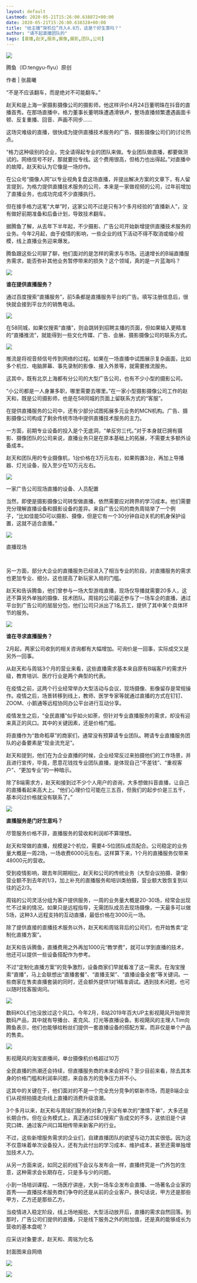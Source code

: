 ```yaml
---
layout: default
Lastmod: 2020-05-21T15:26:00.638872+00:00
date: 2020-05-21T15:26:00.638328+00:00
title: "给主播“架机位”月入4.8万，这是个好生意吗？"
author: "请不起直播团队的"
tags: [直播,赵天,服务,摄像,摄影,团队,公司]
---
```


![](https://images.weserv.nl/?url=https%3A//mmbiz.qpic.cn/mmbiz_jpg/iaBzXFiaky1uTb1c6icmZv7O9WUqL7uDQ10hW40gTjeTibeYrpM0ayDRH5J6dftSKDa1tD3BJygTHPFWG1N7y33lxA/640%3Fwx_fmt%3Djpeg)

腾鱼（ID:tengyu-flyu）原创  

作者 | 张晨曦

“不是不应该翻车，而是绝对不可能翻车。”

赵天和是上海一家摄影摄像公司的摄影师，他这样评价4月24日董明珠在抖音的直播首秀。在那场直播中，格力董事长董明珠遭遇滑铁卢，整场直播频繁遭遇画面卡顿、反复重播、回音、声画不同步……

这场灾难级的直播，很快成为提供直播技术服务的广告、摄影摄像公司们的讨论热点。

“格力这种级别的企业，完全请得起专业的团队来做。专业团队做直播，都要做测试的。网络信号不好，那就要拉专线。这个费用很高，但格力也出得起。”对直播中的故障，赵天和认为它像是一场炒作。

在公众号“摄像人网”以专业视角复盘这场直播，并提出解决方案的文章下，有人留言提到，为格力提供直播技术服务的公司，本来是一家做视频的公司，过年前增加了直播业务，也成功完成不少直播执行。

但在接手格力这笔“大单”时，这家公司不过是只有3个多月经验的“直播新人”，没有做好前期准备和后备计划，导致技术翻车。

据腾鱼了解，从去年下半年起，不少摄影、广告公司开始新增提供直播技术服务的业务。今年2月起，由于疫情的影响，一些企业的线下活动不得不取消或缩小规模，线上直播业务迎来爆发。

腾鱼跟这些公司聊了聊，他们面对的是怎样的需求与市场。迅速增长的B端直播服务需求，能否弥补其他业务暂停带来的损失？这个领域，真的是一片蓝海吗？

![](https://images.weserv.nl/?url=https%3A//mmbiz.qpic.cn/mmbiz_png/iaBzXFiaky1uRbYPooqyIe38CiaVmWGDJ3vuSKibeiahQkgwBVxMwBoI4ibgyvPG7XhSgg7FoVtKoHRND9v1MGKb2lLg/640%3Fwx_fmt%3Dpng)

**谁在提供直播服务？**

通过百度搜索“直播服务”，前5条都是直播服务平台的广告。填写注册信息后，很快就会接到平台方的销售电话。

![](https://images.weserv.nl/?url=https%3A//mmbiz.qpic.cn/mmbiz_jpg/qtAls3kXgyb2Gwdarbd75vIoLEUxkNe1iaBKmyK5hXHSBP4JAd0icJqHicjykM4FZLbruz2SwXbC71ic09iakk9X4jw/640%3Fwx_fmt%3Djpeg)

在58同城，如果仅搜索“直播”，则会跳转到招聘主播的页面，但如果输入更精准的“直播推流”，就能得到一些文化传媒、广告、会展、摄影摄像公司的联系方式。

![](https://images.weserv.nl/?url=https%3A//mmbiz.qpic.cn/mmbiz_jpg/qtAls3kXgyb2Gwdarbd75vIoLEUxkNe1t8icklqdfLQWJn8W2T41rJwMVJxpa51mrBSdwUE1micibDhePKN0WZ0HA/640%3Fwx_fmt%3Djpeg)

推流是将视音频信号传到网络的过程。如果在一场直播中试图展示复杂画面，比如多个机位、电脑屏幕、事先录制的影像、接入外景等，就需要推流服务。

这其中，既有北京上海都有分公司的大型广告公司，也有不少小型的摄影公司。

“小公司都是一人身兼多职，哪里需要去哪里。”在一家小型摄影摄像公司工作的赵天和，既是公司摄影师，也是在58同城的页面上留联系方式的“客服”。

在提供直播服务的公司中，还有少部分试图拓展多元业务的MCN机构。广告、摄影摄像公司构成了剩余传统市场中提供直播技术服务的主力。

一方面，前期专业设备的投入是个无底洞，“单反穷三代。”对于本身就已拥有摄影、摄像团队的公司来说，直播业务只是在原本基础上的拓展，不需要太多额外设备成本。

赵天和团队用的专业摄像机，1台价格在3万元左右，如果购置3台，再加上导播器、灯光设备，投入至少在10万元左右。

![](https://images.weserv.nl/?url=https%3A//mmbiz.qpic.cn/mmbiz_jpg/qtAls3kXgyb2Gwdarbd75vIoLEUxkNe1aViafs0mlEo6ObeibPIXicfHia5rIBlQF9WePAEib2T4FjzfO96EBib63n3Q/640%3Fwx_fmt%3Djpeg)

一家广告公司现场直播的设备、人员配置

当然，即使是摄影摄像公司转型做直播，依然需要应对跨界的学习成本。他们需要充分理解直播设备和摄影设备的差异。来自广告公司的商务周铭举了一个例子，“比如佳能5D可以摄影、摄像，但是它有一个30分钟自动关机的机身保护设置，这就不适合直播。”

![](https://images.weserv.nl/?url=https%3A//mmbiz.qpic.cn/mmbiz_jpg/qtAls3kXgyb2Gwdarbd75vIoLEUxkNe1N49FOLkqHN2FMBbkvgHKv1XwjgNKhWxhYDrMZCickl2bMAj0skcpicMw/640%3Fwx_fmt%3Djpeg)

直播现场

   

另一方面，部分大企业的直播服务已经进入了相当专业的阶段，对直播服务的需求也更加专业、细分。这也提高了新玩家入局的门槛。

赵天和告诉腾鱼，他们曾参与一场大型游戏直播，现场仅导播就需要20多人，这还不算另外单独的摄像、技术团队。周铭的公司最近参与了一场车企的直播，通过平台到广告公司的层层分包，他们公司只派出了1名员工，提供了其中某个具体环节的服务。

![](https://images.weserv.nl/?url=https%3A//mmbiz.qpic.cn/mmbiz_png/iaBzXFiaky1uRbYPooqyIe38CiaVmWGDJ3vgic0P1Uic1X6z1Sc1XOcF7wKJ0vEW7dC2YFbmxvBv91x9TC9r6AYWkpw/640%3Fwx_fmt%3Dpng)  

**谁在寻求直播服务？**

2月起，两家公司收到的相关咨询都有大幅增加。可询价是一回事，实际成交又是另外一回事。

从赵天和与周铭3个月的营业来看，这些直播需求基本来自原有B端客户的需求升级，教育培训、医疗行业是两个典型的代表。

在疫情之前，这两个行业经常举办大型活动与会议，现场摄像、影像留存是常规操作。疫情之后，场景转移到线上，教师、医学专家等就通过直播的方式在钉钉、ZOOM、小鹅通等远程协同办公平台进行互动分享。

疫情发生之后，“全民直播”似乎如火如荼，但针对专业直播服务的需求，却没有迎来真正的风口。其中的关键因素，还是价格门槛。

将直播作为“救命稻草”的商家们，通常没有预算请专业团队。聘请专业直播服务团队的必备要素是“现金流充足”。

赵天和提到，他们在为企业直播的时候，企业经常反过来拍摄他们的工作场景，并且进行宣传，毕竟，愿意花钱找专业团队直播，是体现自己“不差钱”、“重视客户”、“更加专业”的一种暗示。

除了B端需求方，赵天和接到过不少个人用户的咨询，大多想做抖音直播，让自己的直播看起来高大上。“他们心理价位可能在三五百，但我们的起步价是三五千，基本问过价格就没有联系了。”

![](https://images.weserv.nl/?url=https%3A//mmbiz.qpic.cn/mmbiz_png/iaBzXFiaky1uRbYPooqyIe38CiaVmWGDJ3v3IwXpcqC53JHmUYbbJJwN4AUSo2mG1p9tsxDcQf13vy4FFNCey9elQ/640%3Fwx_fmt%3Dpng)

**直播服务是门好生意吗？**

尽管服务价格不菲，直播服务的营收和利润却不算理想。

赵天和常做的直播，规模是2个机位，需要4-5位团队成员配合。公司稳定的业务量大概是一周2场，一场收费6000元左右。这样算下来，1个月的直播服务仅带来48000元的营收。

受到疫情影响，跟去年同期相比，赵天和公司的传统业务（大型会议拍摄、录像）营业额不到去年的1/3，加上补充的直播服务和培训类拍摄，营业额大致恢复到以往的近2/3。

周铭的公司灵活分组为客户提供服务，一周的业务量大概是20-30场，经常会出现忙不过来的情况。如果只是远程指导，无需团队成员去现场摄像，一天最多可以做5场，这种3人远程支持的互动直播，最低价格在3000元一场。

除了提供直接的直播技术服务以外，赵天和和周铭背后的公司们，也开始售卖“定制化直播方案”。

赵天和告诉腾鱼，直播费用之外再加1000元“教学费”，就可以学到直播的技术，他还可以提供一些设备搭配作为参考。

不过“定制化直播方案”的竞争激烈，设备商家们早就看准了这一需求。在淘宝搜索“直播”，马上会联想出“直播套餐”、“直播支架”、“直播设备全套”等关键词。一些商家在售卖直播套装的同时，还会额外提供1对1精准调试。遇到技术问题，也可以随时找客服询问。

![](https://images.weserv.nl/?url=https%3A//mmbiz.qpic.cn/mmbiz_jpg/qtAls3kXgyb2Gwdarbd75vIoLEUxkNe1kbjEqFqFibZNbZ51R12ibfhZ22R18Vnbjs6R1dvbedUrJUTRav2AdsrQ/640%3Fwx_fmt%3Djpeg)

数码KOL们也没放过这个风口。今年2月，B站2019年百大UP主影视飓风开始带货数码产品，其中就有导播台、麦克风、灯光等直播设备。影视飓风的主理人Tim向腾鱼表示，他们也能够给粉丝们提供一套直播设备的搭配方案，而非仅是单个产品的售卖。

![](https://images.weserv.nl/?url=https%3A//mmbiz.qpic.cn/mmbiz_png/qtAls3kXgyZoNqs44b5bvJ8icfeSDfGT1nhsLkLayibu4MIadMUVnUxm7arwqMeZVicEzheNJ2uvssic5yib3XYJsUQ/640%3Fwx_fmt%3Dpng)

影视飓风的淘宝直播间，单台摄像机价格超过10万

全民直播的热潮还会持续，但直播服务商的未来会好吗？至少目前来看，除去其本身的价格门槛和利润率问题，来自各方的竞争压力并不小。

这其中的关键在于，他们面对的不是一个完全充分竞争的崭新市场，而是B端企业们从视频拍摄走向线上直播的消费升级浪潮。

3个多月以来，赵天和与周铭们服务的对象几乎没有单次的“激情下单”，大多还是长期合作。但在业务模式上，真正通过SEO搜索广告成交的不多，这依旧是个讲究口碑、通过客户间口耳相传带来新客户的行业。

不过，这些新增服务需求的企业们，自建直播团队的欲望与动力其实很低。因为这不仅意味着单次设备投入，还有为此付出的学习成本、维护成本，甚至还需单独增加技术人力。

从另一方面来说，如同之前的线下会议与发布会一样，直播终究是一门外包的生意，这种需求会长期存在，只是多与少的问题。

小到一场培训课程、一场医疗讲座，大到一场车企发布会直播、一场著名企业家的首秀——直播技术服务商们争夺的还是从前的企业客户。换句话说，甲方还是那些甲方，乙方还是那些乙方。

当疫情进入稳定阶段，线上场地报批、大型活动放开后，直播的需求自然回落。到那时，广告公司们提供的直播，只是线下服务之外的附加值，还是真的能够成长为营收的基本盘呢？

应采访对象要求，赵天和、周铭为化名

封面图来自网络

![](https://images.weserv.nl/?url=https%3A//mmbiz.qpic.cn/mmbiz_png/iaBzXFiaky1uTJqt39iabmEb6iah7ibuEmJogI035kdFyG4utn4icMfKe9td9PWxdnEJ4G8lXBoDB2UBEPoSNrLXU0Dw/640%3Fwx_fmt%3Dpng)

![](https://images.weserv.nl/?url=https%3A//mmbiz.qpic.cn/mmbiz_jpg/iaBzXFiaky1uQicrVSlqYibicfia8lanw3VccCPnc80M6jcnGW4Sf0EwMdV4pbVvYQ8sEibBo4nGrsXLoxAm4EqJicgNIA/640%3Fwx_fmt%3Djpeg)

